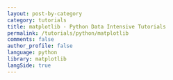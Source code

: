 ```yaml
---
layout: post-by-category
category: tutorials
title: matplotlib - Python Data Intensive Tutorials
permalink: /tutorials/python/matplotlib
comments: false
author_profile: false
language: python
library: matplotlib
langSide: true
---
```

